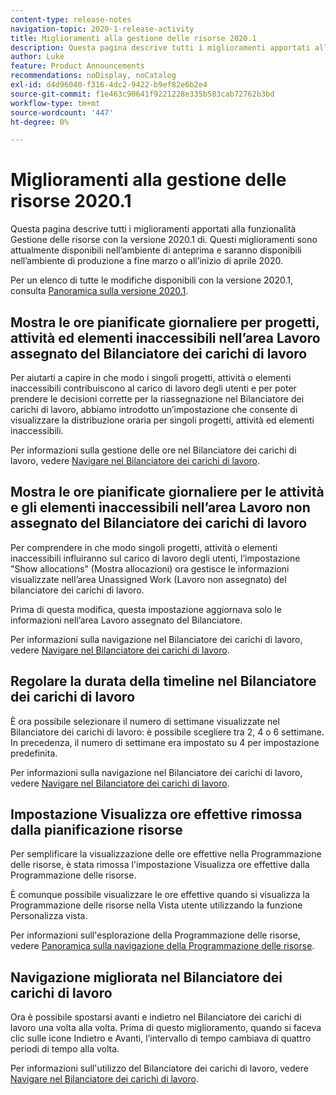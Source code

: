 ```yaml
---
content-type: release-notes
navigation-topic: 2020-1-release-activity
title: Miglioramenti alla gestione delle risorse 2020.1
description: Questa pagina descrive tutti i miglioramenti apportati alla funzionalità Gestione delle risorse con la versione 2020.1 di. Questi miglioramenti sono attualmente disponibili nell’ambiente di anteprima e saranno disponibili nell’ambiente di produzione a fine marzo o all’inizio di aprile 2020.
author: Luke
feature: Product Announcements
recommendations: noDisplay, noCatalog
exl-id: d4d96040-f316-4dc2-9422-b9ef82e6b2e4
source-git-commit: f1e463c90641f9221228e335b583cab72762b3bd
workflow-type: tm+mt
source-wordcount: '447'
ht-degree: 0%

---
```


# Miglioramenti alla gestione delle risorse 2020.1

Questa pagina descrive tutti i miglioramenti apportati alla funzionalità Gestione delle risorse con la versione 2020.1 di. Questi miglioramenti sono attualmente disponibili nell’ambiente di anteprima e saranno disponibili nell’ambiente di produzione a fine marzo o all’inizio di aprile 2020.

Per un elenco di tutte le modifiche disponibili con la versione 2020.1, consulta [Panoramica sulla versione 2020.1](../../../product-announcements/product-releases/2020.1-release-activity/2020-1-release-overview.md).

## Mostra le ore pianificate giornaliere per progetti, attività ed elementi inaccessibili nell’area Lavoro assegnato del Bilanciatore dei carichi di lavoro

Per aiutarti a capire in che modo i singoli progetti, attività o elementi inaccessibili contribuiscono al carico di lavoro degli utenti e per poter prendere le decisioni corrette per la riassegnazione nel Bilanciatore dei carichi di lavoro, abbiamo introdotto un’impostazione che consente di visualizzare la distribuzione oraria per singoli progetti, attività ed elementi inaccessibili.

Per informazioni sulla gestione delle ore nel Bilanciatore dei carichi di lavoro, vedere [Navigare nel Bilanciatore dei carichi di lavoro](../../../resource-mgmt/workload-balancer/navigate-the-workload-balancer.md).

## Mostra le ore pianificate giornaliere per le attività e gli elementi inaccessibili nell’area Lavoro non assegnato del Bilanciatore dei carichi di lavoro

Per comprendere in che modo singoli progetti, attività o elementi inaccessibili influiranno sul carico di lavoro degli utenti, l’impostazione &quot;Show allocations&quot; (Mostra allocazioni) ora gestisce le informazioni visualizzate nell’area Unassigned Work (Lavoro non assegnato) del bilanciatore dei carichi di lavoro.

Prima di questa modifica, questa impostazione aggiornava solo le informazioni nell’area Lavoro assegnato del Bilanciatore.

Per informazioni sulla navigazione nel Bilanciatore dei carichi di lavoro, vedere [Navigare nel Bilanciatore dei carichi di lavoro](../../../resource-mgmt/workload-balancer/navigate-the-workload-balancer.md).

## Regolare la durata della timeline nel Bilanciatore dei carichi di lavoro

È ora possibile selezionare il numero di settimane visualizzate nel Bilanciatore dei carichi di lavoro: è possibile scegliere tra 2, 4 o 6 settimane. In precedenza, il numero di settimane era impostato su 4 per impostazione predefinita.

Per informazioni sulla navigazione nel Bilanciatore dei carichi di lavoro, vedere [Navigare nel Bilanciatore dei carichi di lavoro](../../../resource-mgmt/workload-balancer/navigate-the-workload-balancer.md).

## Impostazione Visualizza ore effettive rimossa dalla pianificazione risorse

Per semplificare la visualizzazione delle ore effettive nella Programmazione delle risorse, è stata rimossa l&#39;impostazione Visualizza ore effettive dalla Programmazione delle risorse.

È comunque possibile visualizzare le ore effettive quando si visualizza la Programmazione delle risorse nella Vista utente utilizzando la funzione Personalizza vista.

Per informazioni sull&#39;esplorazione della Programmazione delle risorse, vedere [Panoramica sulla navigazione della Programmazione delle risorse](../../../resource-mgmt/resource-planning/resource-planner-navigation.md).

## Navigazione migliorata nel Bilanciatore dei carichi di lavoro

Ora è possibile spostarsi avanti e indietro nel Bilanciatore dei carichi di lavoro una volta alla volta. Prima di questo miglioramento, quando si faceva clic sulle icone Indietro e Avanti, l’intervallo di tempo cambiava di quattro periodi di tempo alla volta.

Per informazioni sull&#39;utilizzo del Bilanciatore dei carichi di lavoro, vedere [Navigare nel Bilanciatore dei carichi di lavoro](../../../resource-mgmt/workload-balancer/navigate-the-workload-balancer.md).
